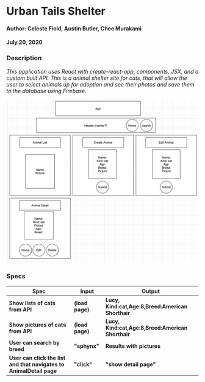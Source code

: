 # **Urban Tails Shelter**

#### Author: **Celeste Field, Austin Butler, Chee Murakami**
#### July 20, 2020

### Description

_This application uses React with create-react-app, components, JSX, and a custom built API. This is a animal shelter site for cats, that will allow the user to select animals up for adoption and see their photos and save them to the database using Firebase._

![tree](./diagram.png)

### Specs
|  Spec |  Input  | Output 
|---------|-------|--------
|**Show lists of cats from API**|**(load page)**|**Lucy, Kind:cat,Age:8,Breed:American Shorthair**|
|**Show pictures of cats from API**|**(load page)**|**Lucy, Kind:cat,Age:8,Breed:American Shorthair**|
|**User can search by breed**|**"sphynx"**|**Results with pictures**|
|**User can click the list and that navigates to AnimalDetail page**|**"click"**|**"show detail page"**|
